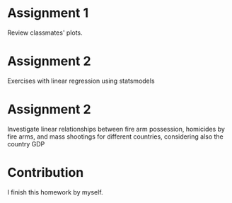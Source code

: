 # Assignment 1

Review classmates' plots.


# Assignment 2

Exercises with linear regression using statsmodels

# Assignment 2

Investigate linear relationships between fire arm possession, homicides by fire arms, and mass shootings for different countries, considering also the country GDP


# Contribution

I finish this homework by myself.